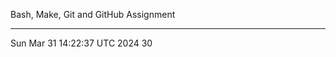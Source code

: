 Bash, Make, Git and GitHub Assignment
___________________________________________________________________________
Sun Mar 31 14:22:37 UTC 2024
30
